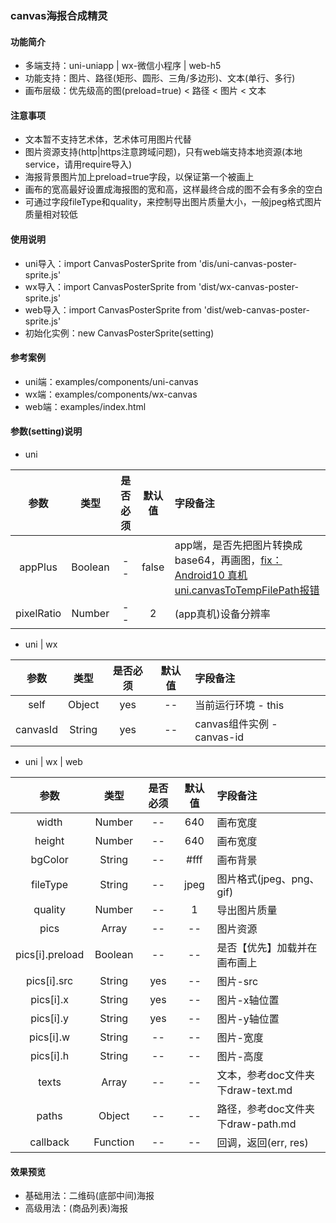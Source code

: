 ### canvas海报合成精灵

#### 功能简介
+ 多端支持：uni-uniapp | wx-微信小程序 | web-h5
+ 功能支持：图片、路径(矩形、圆形、三角/多边形)、文本(单行、多行)
+ 画布层级：优先级高的图(preload=true) < 路径 < 图片 < 文本

#### 注意事项
+ 文本暂不支持艺术体，艺术体可用图片代替
+ 图片资源支持(http|https注意跨域问题)，只有web端支持本地资源(本地service，请用require导入)
+ 海报背景图片加上preload=true字段，以保证第一个被画上
+ 画布的宽高最好设置成海报图的宽和高，这样最终合成的图不会有多余的空白
+ 可通过字段fileType和quality，来控制导出图片质量大小，一般jpeg格式图片质量相对较低

#### 使用说明
+ uni导入：import CanvasPosterSprite from 'dis/uni-canvas-poster-sprite.js'
+ wx导入：import CanvasPosterSprite from 'dist/wx-canvas-poster-sprite.js'
+ web导入：import CanvasPosterSprite from 'dist/web-canvas-poster-sprite.js'
+ 初始化实例：new CanvasPosterSprite(setting)

#### 参考案例
+ uni端：examples/components/uni-canvas
+ wx端：examples/components/wx-canvas
+ web端：examples/index.html
#### 参数(setting)说明
+ uni

| 参数 | 类型 | 是否必须 | 默认值 | 字段备注 |
| :----: | :----: | :----: | :----: | :---- |
| appPlus | Boolean | -- | false | app端，是否先把图片转换成base64，再画图，[fix：Android10 真机 uni.canvasToTempFilePath报错](https://ask.dcloud.net.cn/question/103303) |
| pixelRatio | Number | -- | 2 | (app真机)设备分辨率 |

+ uni | wx

| 参数 | 类型 | 是否必须 | 默认值 | 字段备注 |
| :----: | :----: | :----: | :----: | :---- |
| self | Object | yes | -- | 当前运行环境 - this |
| canvasId | String | yes | -- | canvas组件实例 - canvas-id |

+ uni | wx | web

| 参数 | 类型 | 是否必须 | 默认值 | 字段备注 |
| :----: | :----: | :----: | :----: | :---- |
| width | Number | -- | 640 | 画布宽度 |
| height | Number | -- | 640 | 画布宽度 |
| bgColor | String | -- | #fff | 画布背景 |
| fileType | String | -- | jpeg | 图片格式(jpeg、png、gif) |
| quality | Number | -- | 1 | 导出图片质量 |
| pics | Array | -- | -- | 图片资源 |
| pics[i].preload | Boolean | -- | -- | 是否【优先】加载并在画布画上 |
| pics[i].src | String | yes | -- | 图片-src |
| pics[i].x | String | yes | -- | 图片-x轴位置 |
| pics[i].y | String | yes | -- | 图片-y轴位置 |
| pics[i].w | String | -- | -- | 图片-宽度 |
| pics[i].h | String | -- | -- | 图片-高度 |
| texts | Array | -- | -- | 文本，参考doc文件夹下draw-text.md |
| paths | Object | -- | -- | 路径，参考doc文件夹下draw-path.md |
| callback | Function | -- | -- | 回调，返回(err, res) |

#### 效果预览
+ 基础用法：二维码(底部中间)海报
+ 高级用法：(商品列表)海报

